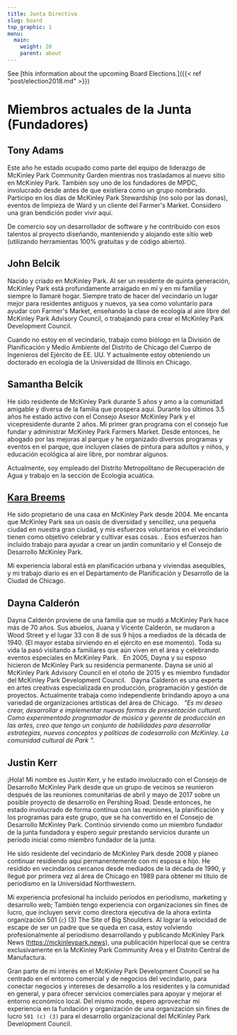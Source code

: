 ```yaml
---
title: Junta Directiva
slug: board
top_graphic: 1
menu:
  main:
    weight: 28
    parent: about
---
```


See [this information about the upcoming Board Elections.]({{< ref "post/election2018.md" >}})


# Miembros actuales de la Junta (Fundadores)

## Tony Adams

Este año he estado ocupado como parte del equipo de liderazgo de McKinley Park Community Garden mientras nos trasladamos al nuevo sitio en McKinley Park. También soy uno de los fundadores de MPDC, involucrado desde antes de que existiera como un grupo nombrado. Participo en los días de McKinley Park Stewardship (no solo por las donas), eventos de limpieza de Ward y un cliente del Farmer's Market. Considero una gran bendición poder vivir aquí.

De comercio soy un desarrollador de software y he contribuido con esos talentos al proyecto diseñando, manteniendo y alojando este sitio web (utilizando herramientas 100% gratuitas y de código abierto).

## John Belcik

Nacido y criado en McKinley Park. Al ser un residente de quinta generación, McKinley Park está profundamente arraigado en mí y en mi familia y siempre lo llamaré hogar. Siempre trato de hacer del vecindario un lugar mejor para residentes antiguos y nuevos, ya sea como voluntario para ayudar con Farmer's Market, enseñando la clase de ecología al aire libre del McKinley Park Advisory Council, o trabajando para crear el McKinley Park Development Council.

Cuando no estoy en el vecindario, trabajo como biólogo en la División de Planificación y Medio Ambiente del Distrito de Chicago del Cuerpo de Ingenieros del Ejército de EE. UU. Y actualmente estoy obteniendo un doctorado en ecología de la Universidad de Illinois en Chicago.

## Samantha Belcik

He sido residente de McKinley Park durante 5 años y amo a la comunidad amigable y diversa de la familia que prospera aquí. Durante los últimos 3.5 años he estado activo con el Consejo Asesor McKinley Park y el vicepresidente durante 2 años. Mi primer gran programa con el consejo fue fundar y administrar McKinley Park Farmers Market. Desde entonces, he abogado por las mejoras al parque y he organizado diversos programas y eventos en el parque, que incluyen clases de pintura para adultos y niños, y educación ecológica al aire libre, por nombrar algunos.

Actualmente, soy empleado del Distrito Metropolitano de Recuperación de Agua y trabajo en la sección de Ecología acuática.

## [Kara Breems](https://www.linkedin.com/in/kara-breems-17755559/) 

He sido propietario de una casa en McKinley Park desde 2004. Me encanta que McKinley Park sea un oasis de diversidad y sencillez, una pequeña ciudad en nuestra gran ciudad, y mis esfuerzos voluntarios en el vecindario tienen como objetivo celebrar y cultivar esas cosas. . Esos esfuerzos han incluido trabajo para ayudar a crear un jardín comunitario y el Consejo de Desarrollo McKinley Park.

Mi experiencia laboral está en planificación urbana y viviendas asequibles, y mi trabajo diario es en el Departamento de Planificación y Desarrollo de la Ciudad de Chicago.

## Dayna Calderón

Dayna Calderón proviene de una familia que se mudó a McKinley Park hace más de 70 años. Sus abuelos, Juana y Vicente Calderón, se mudaron a Wood Street y el lugar 33 con 8 de sus 9 hijos a mediados de la década de 1940. (El mayor estaba sirviendo en el ejército en ese momento). Toda su vida la pasó visitando a familiares que aún viven en el área y celebrando eventos especiales en McKinley Park.
 
En 2005, Dayna y su esposo hicieron de McKinley Park su residencia permanente.
Dayna se unió al McKinley Park Advisory Council en el otoño de 2015 y es miembro fundador del McKinley Park Development Council.
 
Dayna Calderón es una experta en artes creativas especializada en producción, programación y gestión de proyectos. Actualmente trabaja como independiente brindando apoyo a una variedad de organizaciones artísticas del área de Chicago.
 
_"Es mi deseo crear, desarrollar e implementar nuevas formas de presentación cultural. Como experimentado programador de música y gerente de producción en las artes, creo que tengo un conjunto de habilidades para desarrollar estrategias, nuevos conceptos y políticas de codesarrollo con McKinley. La comunidad cultural de Park "._

  
## Justin Kerr

¡Hola! Mi nombre es Justin Kerr, y he estado involucrado con el Consejo de Desarrollo McKinley Park desde que un grupo de vecinos se reunieron después de las reuniones comunitarias de abril y mayo de 2017 sobre un posible proyecto de desarrollo en Pershing Road. Desde entonces, he estado involucrado de forma continua con las reuniones, la planificación y los programas para este grupo, que se ha convertido en el Consejo de Desarrollo McKinley Park. Continúo sirviendo como un miembro fundador de la junta fundadora y espero seguir prestando servicios durante un período inicial como miembro fundador de la junta.

He sido residente del vecindario de McKinley Park desde 2008 y planeo continuar residiendo aquí permanentemente con mi esposa e hijo. He residido en vecindarios cercanos desde mediados de la década de 1990, y llegué por primera vez al área de Chicago en 1989 para obtener mi título de periodismo en la Universidad Northwestern.

Mi experiencia profesional ha incluido períodos en periodismo, marketing y desarrollo web; También tengo experiencia con organizaciones sin fines de lucro, que incluyen servir como directora ejecutiva de la ahora extinta organización 501 (`c`) (3) The Site of Big Shoulders. Al lograr la velocidad de escape de ser un padre que se queda en casa, estoy volviendo profesionalmente al periodismo desarrollando y publicando McKinley Park News (https://mckinleypark.news), una publicación hiperlocal que se centra exclusivamente en la McKinley Park Community Area y el Distrito Central de Manufactura.

Gran parte de mi interés en el McKinley Park Development Council se ha centrado en el entorno comercial y de negocios del vecindario, para conectar negocios y intereses de desarrollo a los residentes y la comunidad en general, y para ofrecer servicios comerciales para apoyar y mejorar el entorno económico local. Del mismo modo, espero aprovechar mi experiencia en la fundación y organización de una organización sin fines de lucro `501 (c) (3)` para el desarrollo organizacional del McKinley Park Development Council.




